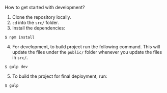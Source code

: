 How to get started with development?

1. Clone the repository locally.
2. `cd` into the `src/` folder.
3. Install the dependencies:
```
$ npm install
```
4. For development, to build project run the following command. This will update the files under the `public/` folder whenever you update the files in `src/`.
```
$ gulp dev
```
5. To build the project for final deployment, run:
```
$ gulp
```